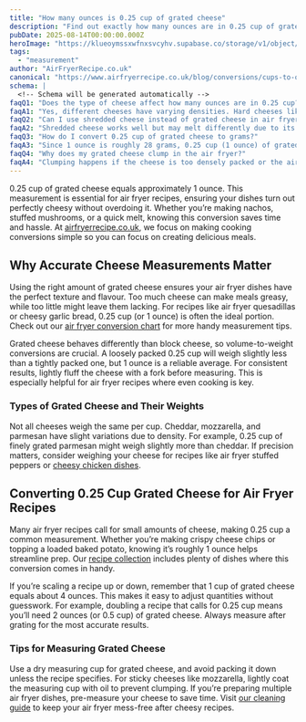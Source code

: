 ```yaml
---
title: "How many ounces is 0.25 cup of grated cheese"
description: "Find out exactly how many ounces are in 0.25 cup of grated cheese with our simple conversion guide—perfect for air fryer recipes!"
pubDate: 2025-08-14T00:00:00.000Z
heroImage: "https://klueoymssxwfnxsvcyhv.supabase.co/storage/v1/object/public/Shmucket/how-many-ounces-is-0-25-cup-grated-cheese.webp"
tags:
  - "measurement"
author: "AirFryerRecipe.co.uk"
canonical: "https://www.airfryerrecipe.co.uk/blog/conversions/cups-to-ounces/how-many-ounces-is-0-25-cup-grated-cheese"
schema: |
  <!-- Schema will be generated automatically -->
faqQ1: "Does the type of cheese affect how many ounces are in 0.25 cup?"
faqA1: "Yes, different cheeses have varying densities. Hard cheeses like parmesan may weigh slightly more per cup than softer cheeses like mozzarella. However, 0.25 cup of most grated cheeses averages around 1 ounce."
faqQ2: "Can I use shredded cheese instead of grated cheese in air fryer recipes?"
faqA2: "Shredded cheese works well but may melt differently due to its thicker strands. For best results, stick to grated cheese when a recipe specifies it, especially for even melting in air fryer dishes."
faqQ3: "How do I convert 0.25 cup of grated cheese to grams?"
faqA3: "Since 1 ounce is roughly 28 grams, 0.25 cup (1 ounce) of grated cheese equals about 28 grams. Use a kitchen scale for precise measurements if needed."
faqQ4: "Why does my grated cheese clump in the air fryer?"
faqA4: "Clumping happens if the cheese is too densely packed or the air fryer temperature is too low. Spread it evenly and preheat your air fryer for crispier, melt-free results."
---
```

<p>0.25 cup of grated cheese equals approximately 1 ounce. This measurement is essential for air fryer recipes, ensuring your dishes turn out perfectly cheesy without overdoing it. Whether you’re making nachos, stuffed mushrooms, or a quick melt, knowing this conversion saves time and hassle. At <a href=https://www.airfryerrecipe.co.uk>airfryerrecipe.co.uk</a>, we focus on making cooking conversions simple so you can focus on creating delicious meals.</p>  

<h2>Why Accurate Cheese Measurements Matter</h2>  
<p>Using the right amount of grated cheese ensures your air fryer dishes have the perfect texture and flavour. Too much cheese can make meals greasy, while too little might leave them lacking. For recipes like air fryer quesadillas or cheesy garlic bread, 0.25 cup (or 1 ounce) is often the ideal portion. Check out our <a href=https://www.airfryerrecipe.co.uk/air-fryer-conversion-chart>air fryer conversion chart</a> for more handy measurement tips.</p>  

<p>Grated cheese behaves differently than block cheese, so volume-to-weight conversions are crucial. A loosely packed 0.25 cup will weigh slightly less than a tightly packed one, but 1 ounce is a reliable average. For consistent results, lightly fluff the cheese with a fork before measuring. This is especially helpful for air fryer recipes where even cooking is key.</p>  

<h3>Types of Grated Cheese and Their Weights</h3>  
<p>Not all cheeses weigh the same per cup. Cheddar, mozzarella, and parmesan have slight variations due to density. For example, 0.25 cup of finely grated parmesan might weigh slightly more than cheddar. If precision matters, consider weighing your cheese for recipes like air fryer stuffed peppers or <a href=https://www.airfryerrecipe.co.uk/recipe-category/chicken>cheesy chicken dishes</a>.</p>  

<h2>Converting 0.25 Cup Grated Cheese for Air Fryer Recipes</h2>  
<p>Many air fryer recipes call for small amounts of cheese, making 0.25 cup a common measurement. Whether you’re making crispy cheese chips or topping a loaded baked potato, knowing it’s roughly 1 ounce helps streamline prep. Our <a href=https://www.airfryerrecipe.co.uk/recipes>recipe collection</a> includes plenty of dishes where this conversion comes in handy.</p>  

<p>If you’re scaling a recipe up or down, remember that 1 cup of grated cheese equals about 4 ounces. This makes it easy to adjust quantities without guesswork. For example, doubling a recipe that calls for 0.25 cup means you’ll need 2 ounces (or 0.5 cup) of grated cheese. Always measure after grating for the most accurate results.</p>  

<h3>Tips for Measuring Grated Cheese</h3>  
<p>Use a dry measuring cup for grated cheese, and avoid packing it down unless the recipe specifies. For sticky cheeses like mozzarella, lightly coat the measuring cup with oil to prevent clumping. If you’re preparing multiple air fryer dishes, pre-measure your cheese to save time. Visit <a href=https://www.airfryerrecipe.co.uk/air-fryer-cleaner>our cleaning guide</a> to keep your air fryer mess-free after cheesy recipes.</p>
